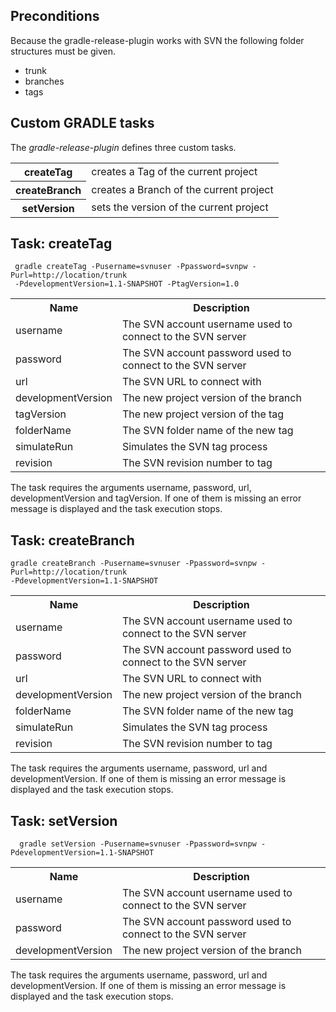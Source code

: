 ## Preconditions
 
Because the gradle-release-plugin works with SVN the following folder structures must be given.
 
  - trunk
  - branches
  - tags
 
## Custom GRADLE tasks
 
The *gradle-release-plugin* defines three custom tasks.

<table border="0">
	<tr>
		<th>createTag</th>
		<td>creates a Tag of the current project</th>
	</tr>
	<tr>
		<th>createBranch</th>
		<td>creates a Branch of the current project</th>
	</tr>
	<tr>
		<th>setVersion</th>
		<td>sets the version of the current project</th>
	</tr>
</table> 

## Task: createTag
 
     gradle createTag -Pusername=svnuser -Ppassword=svnpw -Purl=http://location/trunk 
     -PdevelopmentVersion=1.1-SNAPSHOT -PtagVersion=1.0
 
 <table border="0">
	<tr>
		<th>Name</th>
		<th>Description</th>
	</tr>
	<tr>
		<td>username</th>
		<td>The SVN account username used to connect to the SVN server</th>
	</tr>
	<tr>
		<td>password</th>
		<td>The SVN account password used to connect to the SVN server</th>
	</tr>
	<tr>
		<td>url</th>
		<td>The SVN URL to connect with</th>
	</tr>
	<tr>
		<td>developmentVersion</th>
		<td>The new project version of the branch</th>
	</tr>
	<tr>
		<td>tagVersion</th>
		<td>The new project version of the tag</th>
	</tr>
	<tr>
		<td>folderName</th>
		<td>The SVN folder name of the new tag</th>
	</tr>
	<tr>
		<td>simulateRun</th>
		<td>Simulates the SVN tag process</th>
	</tr>
	<tr>
		<td>revision</th>
		<td>The SVN revision number to tag</th>
	</tr>
</table> 
 
 The task requires the arguments username, password, url, developmentVersion and tagVersion.
 If one of them is missing an error message is displayed and the task execution stops.
 
## Task: createBranch
 
    gradle createBranch -Pusername=svnuser -Ppassword=svnpw -Purl=http://location/trunk 
    -PdevelopmentVersion=1.1-SNAPSHOT
 
<table border="0">
	<tr>
		<th>Name</th>
		<th>Description</th>
	</tr>
	<tr>
		<td>username</th>
		<td>The SVN account username used to connect to the SVN server</th>
	</tr>
	<tr>
		<td>password</th>
		<td>The SVN account password used to connect to the SVN server</th>
	</tr>
	<tr>
		<td>url</th>
		<td>The SVN URL to connect with</th>
	</tr>
	<tr>
		<td>developmentVersion</th>
		<td>The new project version of the branch</th>
	</tr>
	<tr>
		<td>folderName</th>
		<td>The SVN folder name of the new tag</th>
	</tr>
	<tr>
		<td>simulateRun</th>
		<td>Simulates the SVN tag process</th>
	</tr>
	<tr>
		<td>revision</th>
		<td>The SVN revision number to tag</th>
	</tr>
</table> 
 
 The task requires the arguments username, password, url and developmentVersion.
 If one of them is missing an error message is displayed and the task execution stops.
 
 
## Task: setVersion
 
      gradle setVersion -Pusername=svnuser -Ppassword=svnpw -PdevelopmentVersion=1.1-SNAPSHOT

<table border="0">
	<tr>
		<th>Name</th>
		<th>Description</th>
	</tr>
	<tr>
		<td>username</th>
		<td>The SVN account username used to connect to the SVN server</th>
	</tr>
	<tr>
		<td>password</th>
		<td>The SVN account password used to connect to the SVN server</th>
	</tr>
	<tr>
		<td>developmentVersion</th>
		<td>The new project version of the branch</th>
	</tr>
</table> 
 
 The task requires the arguments username, password, url and developmentVersion.
 If one of them is missing an error message is displayed and the task execution stops.
 
 
